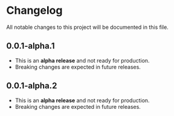 # Changelog

All notable changes to this project will be documented in this file.

## 0.0.1-alpha.1

- This is an **alpha release** and not ready for production.
- Breaking changes are expected in future releases.

## 0.0.1-alpha.2

- This is an **alpha release** and not ready for production.
- Breaking changes are expected in future releases.
